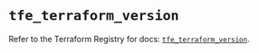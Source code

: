 # `tfe_terraform_version`

Refer to the Terraform Registry for docs: [`tfe_terraform_version`](https://registry.terraform.io/providers/hashicorp/tfe/0.60.1/docs/resources/terraform_version).
